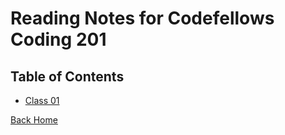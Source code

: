 # Reading Notes for Codefellows Coding 201

## Table of Contents

- [Class 01](class-01.md)

[Back Home](README.md)